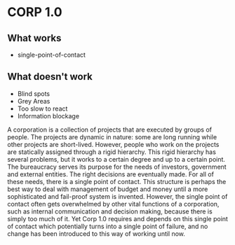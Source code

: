 # CORP 1.0

## What works

* single-point-of-contact

## What doesn't work

* Blind spots
* Grey Areas
* Too slow to react
* Information blockage

A corporation is a collection of projects that are executed by groups of people. The projects are dynamic in nature: some are long running while other projects are short-lived. However, people who work on the projects are statically assigned through a rigid hierarchy. This rigid hierarchy has several problems, but it works to a certain degree and up to a certain point. The bureaucracy serves its purpose for the needs of investors, government and external entities. The right decisions are eventually made. For all of these needs, there is a single point of contact. This structure is perhaps the best way to deal with management of budget and money until a more sophisticated and fail-proof system is invented. However, the single point of contact often gets overwhelmed by other vital functions of a corporation, such as internal communication and decision making, because there is simply too much of it. Yet Corp 1.0 requires and depends on this single point of contact which potentially turns into a single point of failure, and no change has been introduced to this way of working until now.
